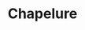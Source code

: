 ---
layout: recette
categories: [recettes]
hidden: true
lang: fr
sitemap: false
title: Chapelure
type: epice
recettes:
  Classique:
    ingredients: 
      - nom: pain
      - nom: sel
    etapes:
      - label: Préparation
        details:
          - Couper le pain en petits bouts
          - Le dessécher au four 15 minutes à 100°C 
          - Placer le pain dans le bol du robot
          - Broyer le pain
          - Ajouter le sel
  Italienne:
    ingredients: 
      - nom: pain
      - nom: herbes
      - nom: sel
    etapes:
      - label: Préparation
        details:
          - Couper le pain en petits bouts
          - Le dessécher au four 15 minutes à 100°C 
          - Placer le pain dans le bol du robot
          - Broyer le pain
          - Ajouter les herbes et le sel
---